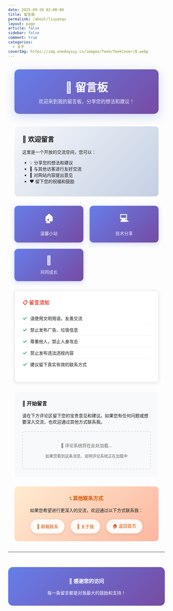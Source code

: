 ```yaml
---
date: 2025-09-28 02:00:00
title: 留言板
permalink: /about/liuyanqu
layout: page
article: false
sidebar: false
comment: true
categories:
  - 关于
coverImg: https://img.onedayxyy.cn/images/Teek/TeekCover/8.webp
---
```


<style>
.guestbook-container {
  max-width: 800px;
  margin: 0 auto;
  padding: 20px;
}

.guestbook-header {
  text-align: center;
  margin-bottom: 40px;
  padding: 30px 20px;
  background: linear-gradient(135deg, #667eea 0%, #764ba2 100%);
  border-radius: 15px;
  color: white;
  box-shadow: 0 8px 32px rgba(102, 126, 234, 0.3);
}

.guestbook-header h1 {
  margin: 0 0 10px 0;
  font-size: 2.5em;
  font-weight: 600;
}

.guestbook-header p {
  margin: 0;
  font-size: 1.1em;
  opacity: 0.9;
}

.welcome-section {
  background: linear-gradient(135deg, #f5f7fa 0%, #c3cfe2 100%);
  padding: 25px;
  border-radius: 12px;
  margin-bottom: 30px;
  border-left: 4px solid var(--vp-c-brand);
}

.welcome-section h2 {
  color: var(--vp-c-brand);
  margin-top: 0;
  display: flex;
  align-items: center;
  gap: 10px;
}

.rules-section {
  background: #fff;
  border: 1px solid #e1e5e9;
  border-radius: 12px;
  padding: 25px;
  margin-bottom: 30px;
  box-shadow: 0 2px 12px rgba(0, 0, 0, 0.1);
}

.rules-section h3 {
  color: #e74c3c;
  margin-top: 0;
  display: flex;
  align-items: center;
  gap: 10px;
}

.rules-list {
  list-style: none;
  padding: 0;
}

.rules-list li {
  padding: 8px 0;
  border-bottom: 1px solid #f0f0f0;
  display: flex;
  align-items: center;
  gap: 10px;
}

.rules-list li:last-child {
  border-bottom: none;
}

.rules-list li::before {
  content: "✓";
  color: #27ae60;
  font-weight: bold;
  font-size: 1.2em;
}

.comment-section {
  background: #f8f9fa;
  border-radius: 12px;
  padding: 25px;
  margin-bottom: 30px;
}

.comment-section h3 {
  color: var(--vp-c-brand);
  margin-top: 0;
  display: flex;
  align-items: center;
  gap: 10px;
}

.stats-section {
  display: grid;
  grid-template-columns: repeat(auto-fit, minmax(200px, 1fr));
  gap: 20px;
  margin-bottom: 30px;
}

.stat-card {
  background: linear-gradient(135deg, #667eea 0%, #764ba2 100%);
  color: white;
  padding: 20px;
  border-radius: 12px;
  text-align: center;
  box-shadow: 0 4px 15px rgba(102, 126, 234, 0.3);
}

.stat-card h4 {
  margin: 0 0 10px 0;
  font-size: 2em;
  font-weight: bold;
}

.stat-card p {
  margin: 0;
  opacity: 0.9;
}

.contact-section {
  background: linear-gradient(135deg, #ffecd2 0%, #fcb69f 100%);
  padding: 25px;
  border-radius: 12px;
  text-align: center;
  margin-top: 30px;
}

.contact-section h3 {
  color: #d35400;
  margin-top: 0;
}

.contact-links {
  display: flex;
  justify-content: center;
  gap: 20px;
  flex-wrap: wrap;
  margin-top: 20px;
}

.contact-link {
  display: inline-flex;
  align-items: center;
  gap: 8px;
  padding: 10px 20px;
  background: rgba(255, 255, 255, 0.9);
  border-radius: 25px;
  text-decoration: none;
  color: #d35400;
  font-weight: 500;
  transition: all 0.3s ease;
  box-shadow: 0 2px 10px rgba(0, 0, 0, 0.1);
}

.contact-link:hover {
  background: white;
  transform: translateY(-2px);
  box-shadow: 0 4px 15px rgba(0, 0, 0, 0.2);
}

@media (max-width: 768px) {
  .guestbook-container {
    padding: 15px;
  }
  
  .guestbook-header h1 {
    font-size: 2em;
  }
  
  .stats-section {
    grid-template-columns: 1fr;
  }
  
  .contact-links {
    flex-direction: column;
    align-items: center;
  }
}

.dark .rules-section {
  background: var(--vp-c-bg-soft);
  border-color: var(--vp-c-divider);
}

.dark .comment-section {
  background: var(--vp-c-bg-soft);
}
</style>

<div class="guestbook-container">

<div class="guestbook-header">
  <h1>💬 留言板</h1>
  <p>欢迎来到我的留言板，分享您的想法和建议！</p>
</div>

<div class="welcome-section">
  <h2>🎉 欢迎留言</h2>
  <p>这里是一个开放的交流空间，您可以：</p>
  <ul>
    <li>💡 分享您的想法和建议</li>
    <li>🤝 与其他访客进行友好交流</li>
    <li>📝 对网站内容提出意见</li>
    <li>❤️ 留下您的祝福和鼓励</li>
  </ul>
</div>

<div class="stats-section">
  <div class="stat-card">
    <h4>🏠</h4>
    <p>温馨小站</p>
  </div>
  <div class="stat-card">
    <h4>💻</h4>
    <p>技术分享</p>
  </div>
  <div class="stat-card">
    <h4>🌟</h4>
    <p>共同成长</p>
  </div>
</div>

<div class="rules-section">
  <h3>📋 留言须知</h3>
  <ul class="rules-list">
    <li>请使用文明用语，友善交流</li>
    <li>禁止发布广告、垃圾信息</li>
    <li>尊重他人，禁止人身攻击</li>
    <li>禁止发布违法违规内容</li>
    <li>建议留下真实有效的联系方式</li>
  </ul>
</div>

<div class="comment-section">
  <h3>💭 开始留言</h3>
  <p>请在下方评论区留下您的宝贵意见和建议。如果您有任何问题或想要深入交流，也欢迎通过其他方式联系我。</p>
  
  <!-- 这里会自动加载评论系统 -->
  <div style="margin-top: 20px; padding: 20px; border: 2px dashed #ddd; border-radius: 8px; text-align: center; color: #666;">
    <p>📝 评论系统将在此处加载...</p>
    <p style="font-size: 0.9em;">如果您看到这条消息，说明评论系统正在加载中</p>
  </div>
</div>

<div class="contact-section">
  <h3>📞 其他联系方式</h3>
  <p>如果您希望进行更深入的交流，欢迎通过以下方式联系我：</p>
  <div class="contact-links">
    <a href="mailto:your-email@example.com" class="contact-link">
      📧 邮箱联系
    </a>
    <a href="/about/me" class="contact-link">
      👤 关于我
    </a>
    <a href="/" class="contact-link">
      🏠 返回首页
    </a>
  </div>
</div>

</div>

---

<div style="text-align: center; margin-top: 3rem; padding: 2rem; background: linear-gradient(135deg, #667eea 0%, #764ba2 100%); border-radius: 15px; color: white;">
  <h3 style="margin-top: 0; color: white;">🌟 感谢您的访问</h3>
  <p style="margin-bottom: 0;">每一条留言都是对我最大的鼓励和支持！</p>
</div>
